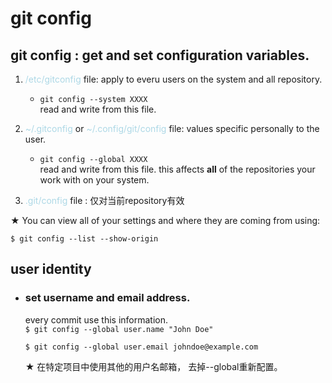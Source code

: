 git config
===

## git config : get and set configuration variables.

1. <span style="color: lightblue">/etc/gitconfig </span>  file:  apply to everu users on the system and all repository. 
    * `git config --system XXXX` <br> read and write from this file.
  
2. <span style="color: lightblue">~/.gitconfig</span> or <span style="color: lightblue">~/.config/git/config</span>  file: values specific personally to the user.
    * `git config --global XXXX` <br> read and write from this file. this affects **all** of the repositories your work with on your system.

3. <span style="color: lightblue">.git/config</span> file : 仅对当前repository有效

&starf; You can view all of your settings and where they are coming from using:

`$ git config --list --show-origin
`

## user identity  
* ### set username and email address.  
  every commit use this information.  
`$ git config --global user.name "John Doe"`  

  `$ git config --global user.email johndoe@example.com`

  &starf; 在特定项目中使用其他的用户名邮箱， 去掉--global重新配置。
